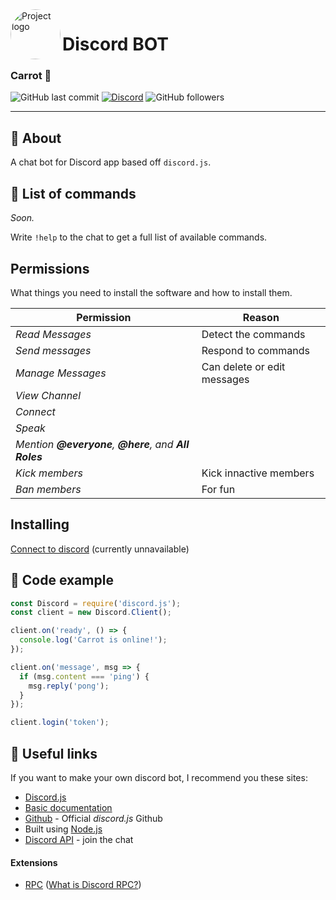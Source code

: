 <img style="border-radius: 50%;" align="left" width=80px height=80px src="https://i.ibb.co/27n40Xx/bot-avatar.png" alt="Project logo" >

# Discord BOT
### Carrot 🥕

![GitHub last commit](https://img.shields.io/github/last-commit/pajka-js/discord-bot) [![Discord](https://img.shields.io/discord/665924269426868247.svg?label=Pajka's%20Discord&logo=discord&logoColor=ffffff&color=7389D8&labelColor=237289DA)](https://discord.gg/eSUGj3p) ![GitHub followers](https://img.shields.io/github/followers/pajka-js?style=social)

---

## 🧐 About <a name = "about"></a>

A chat bot for Discord app based off ```discord.js```.

## 📝 List of commands

*Soon.*

Write ```!help``` to the chat to get a full list of available commands.

## Permissions

What things you need to install the software and how to install them.

| Permission    | Reason                                       |
| ------------- | -------------------------------------------- |
| *Read Messages* | Detect the commands               |
| *Send messages* | Respond to commands  |
| *Manage Messages* | Can delete or edit messages |
| *View Channel* |                           |
| *Connect* |                                      |
| *Speak* |                                       |
| *Mention __@everyone__, __@here__, and __All Roles__* | |
| *Kick members* |      Kick innactive members               |
| *Ban members* |       For fun                                |



## Installing

[Connect to discord](https://discord.com/oauth2/authorize?client_id=752902171342667817&scope=bot&permissions=2146958839) (currently unnavailable)


## 🚀 Code example

```javascript
const Discord = require('discord.js');
const client = new Discord.Client();

client.on('ready', () => {
  console.log('Carrot is online!');
});

client.on('message', msg => {
  if (msg.content === 'ping') {
    msg.reply('pong');
  }
});

client.login('token');
```

## 🔗 Useful links

If you want to make your own discord bot, I recommend you these sites:
- [Discord.js](https://discord.js.org/#/)
- [Basic documentation](https://discord.js.org/#/docs/main/master/general/welcome)
- [Github](https://github.com/discordjs/discord.js) - Official *discord.js* Github
- Built using [Node.js](https://nodejs.org/en/)
- [Discord API](https://discord.com/invite/discord-api) - join the chat


#### Extensions

- [RPC](https://www.npmjs.com/package/discord-rpc) ([What is Discord RPC?](https://developer.valvesoftware.com/wiki/Implementing_Discord_RPC#:~:text=Discord%20RPC%20is%20a%20library,Windows%2C%20macOS%2C%20and%20Linux.))
